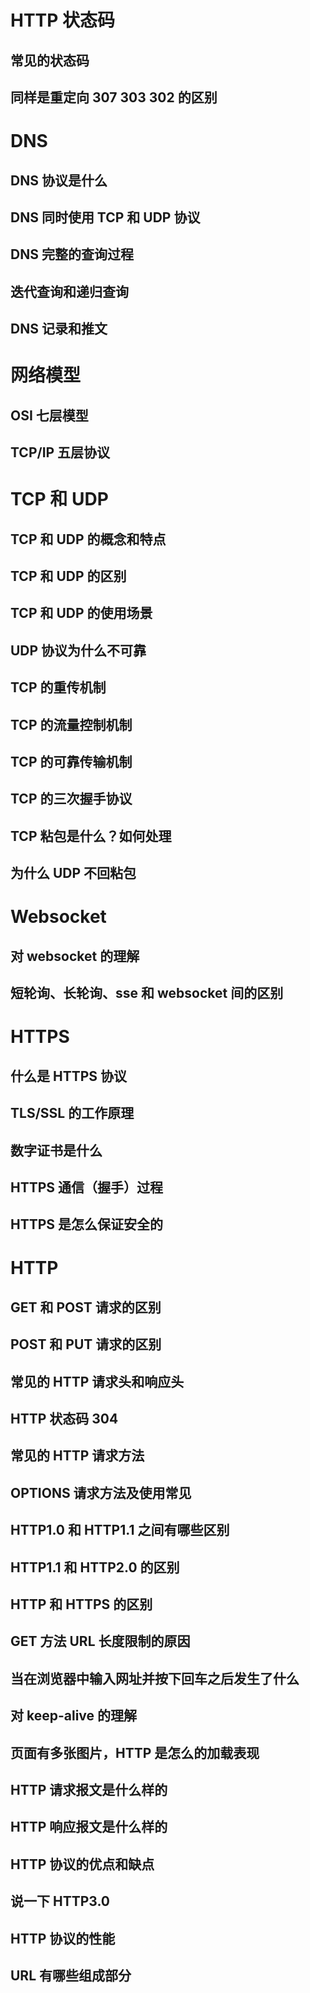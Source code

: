 # HTTP 状态码

## 常见的状态码

## 同样是重定向 307 303 302 的区别

# DNS

## DNS 协议是什么

## DNS 同时使用 TCP 和 UDP 协议

## DNS 完整的查询过程

## 迭代查询和递归查询

## DNS 记录和推文

# 网络模型

## OSI 七层模型

## TCP/IP 五层协议

# TCP 和 UDP

## TCP 和 UDP 的概念和特点

## TCP 和 UDP 的区别

## TCP 和 UDP 的使用场景

## UDP 协议为什么不可靠

## TCP 的重传机制

## TCP 的流量控制机制

## TCP 的可靠传输机制

## TCP 的三次握手协议

## TCP 粘包是什么？如何处理

## 为什么 UDP 不回粘包

# Websocket

## 对 websocket 的理解

## 短轮询、长轮询、sse 和 websocket 间的区别

# HTTPS

## 什么是 HTTPS 协议

## TLS/SSL 的工作原理

## 数字证书是什么

## HTTPS 通信（握手）过程

## HTTPS 是怎么保证安全的

# HTTP

## GET 和 POST 请求的区别

## POST 和 PUT 请求的区别

## 常见的 HTTP 请求头和响应头

## HTTP 状态码 304

## 常见的 HTTP 请求方法

## OPTIONS 请求方法及使用常见

## HTTP1.0 和 HTTP1.1 之间有哪些区别

## HTTP1.1 和 HTTP2.0 的区别

## HTTP 和 HTTPS 的区别

## GET 方法 URL 长度限制的原因

## 当在浏览器中输入网址并按下回车之后发生了什么

## 对 keep-alive 的理解

## 页面有多张图片，HTTP 是怎么的加载表现

## HTTP 请求报文是什么样的

## HTTP 响应报文是什么样的

## HTTP 协议的优点和缺点

## 说一下 HTTP3.0

## HTTP 协议的性能

## URL 有哪些组成部分
